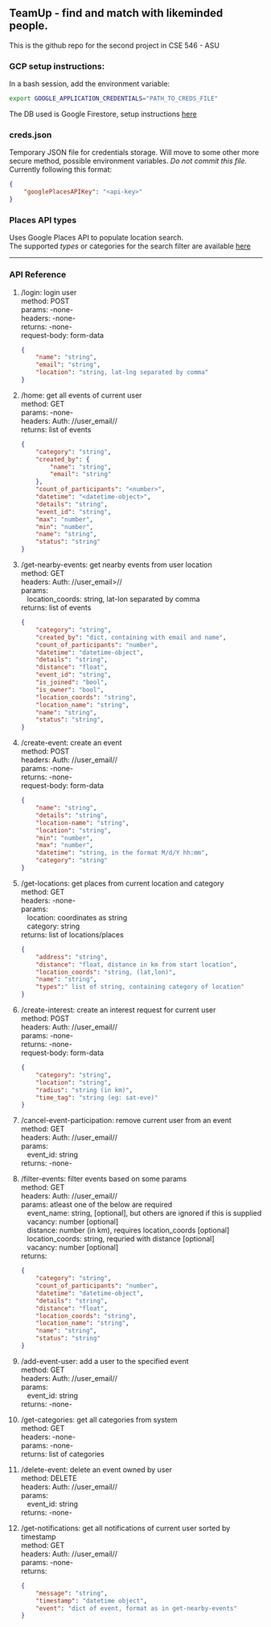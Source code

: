 ## TeamUp - find and match with likeminded people. 

This is the github repo for the second project in CSE 546 - ASU

### GCP setup instructions:
In a bash session, add the environment variable:
```sh
export GOOGLE_APPLICATION_CREDENTIALS="PATH_TO_CREDS_FILE"
```

The DB used is Google Firestore, setup instructions [here](https://cloud.google.com/firestore/docs/quickstart-servers)

### creds.json
Temporary JSON file for credentials storage. Will move to some other more secure method, possible environment variables. *Do not commit this file.*  
Currently following this format:
```json
{
    "googlePlacesAPIKey": "<api-key>"
}
```

### Places API types
Uses Google Places API to populate location search.  
The supported *types* or categories for the search filter are available [here](https://developers.google.com/places/supported_types)

***

### API Reference
1. /login: login user  
    method: POST  
    params: -none-  
    headers: -none-  
    returns: -none-  
    request-body: form-data  
    ```json
    {  
        "name": "string",
        "email": "string",
        "location": "string, lat-lng separated by comma"
    }
    ```


1. /home: get all events of current user  
    method: GET  
    params: -none-  
    headers: Auth: //user_email//  
    returns: list of events  
    ```json
    {  
        "category": "string",
        "created_by": {
            "name": "string",
            "email": "string"
        },
        "count_of_participants": "<number>",
        "datetime": "<datetime-object>",
        "details": "string",
        "event_id": "string",
        "max": "number",
        "min": "number",
        "name": "string",
        "status": "string"
    }  
    ```

1. /get-nearby-events: get nearby events from user location  
    method: GET  
    headers: Auth: //user_email>//  
    params:  
&nbsp;&nbsp; location_coords: string, lat-lon separated by comma  
    returns: list of events  
    ```json
    {
        "category": "string",
        "created_by": "dict, containing with email and name",
        "count_of_participants": "number",
        "datetime": "datetime-object",
        "details": "string",
        "distance": "float",
        "event_id": "string",
        "is_joined": "bool",
        "is_owner": "bool",
        "location_coords": "string",
        "location_name": "string",
        "name": "string",
        "status": "string",
    }  
    ```

1. /create-event: create an event  
    method: POST  
    headers: Auth: //user_email//  
    params: -none-  
    returns: -none-  
    request-body: form-data  
    ```json
    {  
        "name": "string",
        "details": "string",
        "location-name": "string",
        "location": "string",
        "min": "number",
        "max": "number",
        "datetime": "string, in the format M/d/Y hh:mm",
        "category": "string"
    }
    ```

1. /get-locations: get places from current location and category  
    method: GET  
    headers: -none-  
    params:  
&nbsp;&nbsp; location: coordinates as string  
&nbsp;&nbsp; category: string  
    returns: list of locations/places  
    ```json
    {  
        "address": "string",
        "distance": "float, distance in km from start location",
        "location_coords": "string, (lat,lon)",  
        "name": "string",
        "types":" list of string, containing category of location"
    }
    ```

1. /create-interest: create an interest request for current user  
    method: POST  
    headers: Auth: //user_email//  
    params: -none-  
    returns: -none-  
    request-body: form-data  
    ```json
    {  
        "category": "string",
        "location": "string",
        "radius": "string (in km)",
        "time_tag": "string (eg: sat-eve)"
    }
    ```

1. /cancel-event-participation: remove current user from an event  
    method: GET  
    headers: Auth: //user_email//  
    params:  
&nbsp;&nbsp; event_id: string  
    returns: -none-  

1. /filter-events: filter events based on some params  
    method: GET  
    headers: Auth: //user_email//  
    params: atleast one of the below are required  
&nbsp;&nbsp; event_name: string, [optional], but others are ignored if this is supplied   
&nbsp;&nbsp; vacancy: number [optional]  
&nbsp;&nbsp; distance: number (in km), requires location_coords [optional]  
&nbsp;&nbsp; location_coords: string, requried with distance [optional]  
&nbsp;&nbsp; vacancy: number [optional]  
    returns:  
    ```json
    {
        "category": "string",
        "count_of_participants": "number",
        "datetime": "datetime-object",
        "details": "string",
        "distance": "float",
        "location_coords": "string",
        "location_name": "string",
        "name": "string",
        "status": "string"
    }  
    ```

1. /add-event-user: add a user to the specified event  
    method: GET  
    headers: Auth: //user_email//  
    params:  
&nbsp;&nbsp; event_id: string  
    returns: -none-  

1. /get-categories: get all categories from system  
    method: GET  
    headers: -none-  
    params: -none-  
    returns: list of categories  

1. /delete-event: delete an event owned by user  
    method: DELETE  
    headers: Auth: //user_email//  
    params:  
&nbsp;&nbsp; event_id: string  
    returns: -none-  

1. /get-notifications: get all notifications of current user sorted by timestamp  
    method: GET  
    headers: Auth: //user_email//  
    params: -none-  
    returns:  
    ```json
    {
        "message": "string",
        "timestamp": "datetime object",
        "event": "dict of event, format as in get-nearby-events"
    }  
    ```